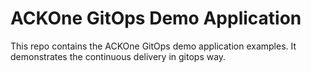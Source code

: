 # ACKOne GitOps Demo Application

This repo contains the ACKOne GitOps demo application examples. It demonstrates the
continuous delivery in gitops way.

